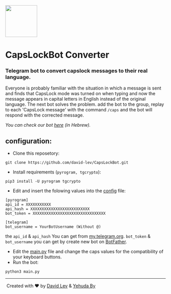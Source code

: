 <img src="https://cdn.iconscout.com/icon/premium/png-512-thumb/capslock-3-617408.png" width="100" height="100">

# CapsLockBot Converter

### Telegram bot to convert capslock messages to their real language.

Everyone is probably familiar with the situation in which a message is sent and finds that CapsLock mode was turned on when typing and now the message appears in capital letters in English instead of the original language. The next bot solves the problem. add the bot to the group, replay to each 'CapsLock message' with the command ```/caps``` and the bot will respond with the corrected message.

_You can check our bot [here](https://t.me/CapslockHEbot) (in Hebrew)._

## configuration:
- Clone this reposetory:
```
git clone https://github.com/david-lev/CapsLockBot.git
```
- Install requirements (``pyrogram, tgcrypto``):
```
pip3 install -U pyrogram tgcrypto
```
- Edit and insert the folowing values into the [config](/config.ini) file:
```
[pyrogram]
api_id = XXXXXXXXXXX
api_hash = XXXXXXXXXXXXXXXXXXXXXXXXXX
bot_token = XXXXXXXXXXXXXXXXXXXXXXXXXXXXXXXX

[telegram]
bot_username = YourBotUsername (Without @)

```
the ``api_id`` & ``api_hash`` You can get from [my.telegram.org](https://my.telegram.org).
``bot_token`` & ``bot_username`` you can get by create new bot on [BotFather](https://t.me/BotFather).
- Edit the [main.py](/main.py#L11) file and change the caps values for the compatibility of your keyboard buttons.
- Run the bot:
```
python3 main.py
```
---
![]()
Created with ❤️ by [David Lev](https://t.me/davidlev) & [Yehuda By](https://t.me/M100achuzBots)
